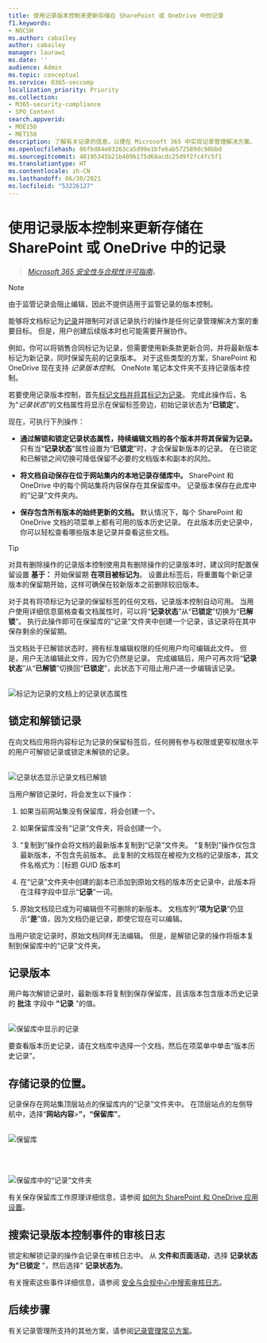 ```yaml
---
title: 使用记录版本控制来更新存储在 SharePoint 或 OneDrive 中的记录
f1.keywords:
- NOCSH
ms.author: cabailey
author: cabailey
manager: laurawi
ms.date: ''
audience: Admin
ms.topic: conceptual
ms.service: O365-seccomp
localization_priority: Priority
ms.collection:
- M365-security-compliance
- SPO_Content
search.appverid:
- MOE150
- MET150
description: 了解有关记录的信息，以便在 Microsoft 365 中实现记录管理解决方案。
ms.openlocfilehash: 86fbd84e03263ca5d99e1bfe6ab572589dc98bbd
ms.sourcegitcommit: 48195345b21b409b175d68acdc25d9f2fc4fc5f1
ms.translationtype: HT
ms.contentlocale: zh-CN
ms.lasthandoff: 06/30/2021
ms.locfileid: "53226127"
---
```

# <a name="use-record-versioning-to-update-records-stored-in-sharepoint-or-onedrive"></a>使用记录版本控制来更新存储在 SharePoint 或 OneDrive 中的记录

>*[Microsoft 365 安全性与合规性许可指南](/office365/servicedescriptions/microsoft-365-service-descriptions/microsoft-365-tenantlevel-services-licensing-guidance/microsoft-365-security-compliance-licensing-guidance)。*

> [!NOTE]
> 由于监管记录会阻止编辑，因此不提供适用于监管记录的版本控制。

能够将文档标记为[记录](records-management.md#records)并限制可对该记录执行的操作是任何记录管理解决方案的重要目标。 但是，用户创建后续版本时也可能需要开展协作。

例如，你可以将销售合同标记为记录，但需要使用新条款更新合同，并将最新版本标记为新记录，同时保留先前的记录版本。 对于这些类型的方案，SharePoint 和 OneDrive 现在支持 *记录版本控制*。 OneNote 笔记本文件夹不支持记录版本控制。

若要使用记录版本控制，首先[标记文档并将其标记为记录](declare-records.md)。 完成此操作后，名为“*记录状态*”的文档属性将显示在保留标签旁边，初始记录状态为“**已锁定**”。

现在，可执行下列操作：

- **通过解锁和锁定记录状态属性，持续编辑文档的各个版本并将其保留为记录。** 只有当“**记录状态**”属性设置为“**已锁定**”时，才会保留新版本的记录。 在已锁定和已解锁之间切换可降低保留不必要的文档版本和副本的风险。

- **将文档自动保存在位于网站集内的本地记录存储库中。** SharePoint 和 OneDrive 中的每个网站集将内容保存在其保留库中。 记录版本保存在此库中的“记录”文件夹内。

- **保存包含所有版本的始终更新的文档。** 默认情况下，每个 SharePoint 和 OneDrive 文档的项菜单上都有可用的版本历史记录。 在此版本历史记录中，你可以轻松查看哪些版本是记录并查看这些文档。

> [!TIP]
> 对具有删除操作的记录版本控制使用具有删除操作的记录版本时，建议同时配置保留设置 **基于：** 开始保留期 **在项目被标记为**。 设置此标签后，将重置每个新记录版本的保留期开始，这样可确保在较新版本之前删除较旧版本。

对于具有将项标记为记录的保留标签的任何文档，记录版本控制自动可用。 当用户使用详细信息窗格查看文档属性时，可以将“**记录状态**”从“**已锁定**”切换为“**已解锁**”。 执行此操作即可在保留库的“记录”文件夹中创建一个记录，该记录将在其中保存剩余的保留期。

当文档处于已解锁状态时，拥有标准编辑权限的任何用户均可编辑此文件。 但是，用户无法编辑此文件，因为它仍然是记录。 完成编辑后，用户可再次将“**记录状态**”从“**已解锁**”切换回“**已锁定**”，此状态下可阻止用户进一步编辑该记录。
<br/><br/>

![标记为记录的文档上的记录状态属性](../media/recordversioning8.png)

## <a name="locking-and-unlocking-a-record"></a>锁定和解锁记录

在向文档应用将内容标记为记录的保留标签后，任何拥有参与权限或更窄权限水平的用户可解锁记录或锁定未解锁的记录。
<br/><br/>

![记录状态显示记录文档已解锁](../media/recordversioning9.png)

当用户解锁记录时，将会发生以下操作：

1. 如果当前网站集没有保留库，将会创建一个。

2. 如果保留库没有“记录”文件夹，将会创建一个。

3. “复制到”操作会将文档的最新版本复制到“记录”文件夹。 “复制到”操作仅包含最新版本，不包含先前版本。 此复制的文档现在被视为文档的记录版本，其文件名格式为：\[标题 GUID 版本\#\]

4. 在“记录”文件夹中创建的副本已添加到原始文档的版本历史记录中，此版本将在注释字段中显示“**记录**”一词。

5. 原始文档现已成为可编辑但不可删除的新版本。 文档库列“**项为记录**”仍显示“**是**”值，因为文档仍是记录，即使它现在可以编辑。

当用户锁定记录时，原始文档同样无法编辑。 但是，是解锁记录的操作将版本复制到保留库中的“记录”文件夹。

## <a name="record-versions"></a>记录版本

用户每次解锁记录时，最新版本将复制到保存保留库，且该版本包含版本历史记录的 **批注** 字段中 **"记录** "的值。
<br/><br/>

![保留库中显示的记录](../media/recordversioning10.png)

要查看版本历史记录，请在文档库中选择一个文档，然后在项菜单中单击“版本历史记录”。

## <a name="where-records-are-stored"></a>存储记录的位置。

记录保存在网站集顶层站点的保留库内的“记录”文件夹中。 在顶层站点的左侧导航中，选择“**网站内容**\>**”，“保留库”**。
<br/><br/>

![保留库](../media/recordversioning11.png)

<br/><br/>

![保留库中的“记录”文件夹](../media/recordversioning12.png)

有关保存保留库工作原理详细信息，请参阅 [如何为 SharePoint 和 OneDrive 应用设置](retention-policies-sharepoint.md#how-retention-works-for-sharepoint-and-onedrive)。

## <a name="searching-the-audit-log-for-record-versioning-events"></a>搜索记录版本控制事件的审核日志

锁定和解锁记录的操作会记录在审核日志中。 从 **文件和页面活动**，选择 **记录状态为"已锁定** "，然后选择" **记录状态为**。

有关搜索这些事件详细信息，请参阅 [安全与合规中心中搜索审核日志](search-the-audit-log-in-security-and-compliance.md#file-and-page-activities)。

## <a name="next-steps"></a>后续步骤

有关记录管理所支持的其他方案，请参阅[记录管理常见方案](get-started-with-records-management.md#common-scenarios-for-records-management)。
